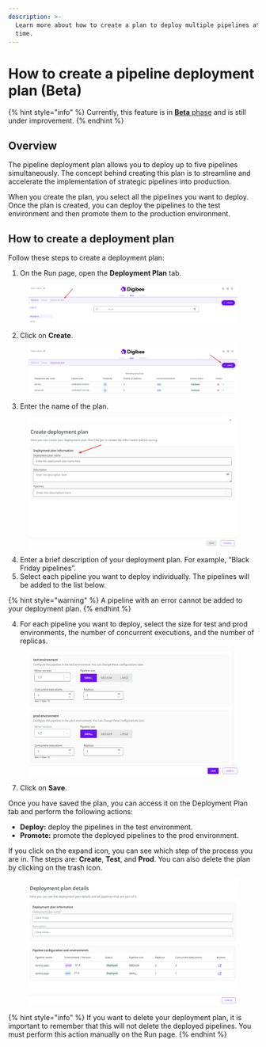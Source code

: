 ```yaml
---
description: >-
  Learn more about how to create a plan to deploy multiple pipelines at the same
  time.
---
```


# How to create a pipeline deployment plan (Beta)

{% hint style="info" %}
Currently, this feature is in [**Beta** phase](https://docs.digibee.com/documentation/general/beta-program) and is still under improvement.&#x20;
{% endhint %}

## Overview

The pipeline deployment plan allows you to deploy up to five pipelines simultaneously. The concept behind creating this plan is to streamline and accelerate the implementation of strategic pipelines into production.

When you create the plan, you select all the pipelines you want to deploy. Once the plan is created, you can deploy the pipelines to the test environment and then promote them to the production environment.

## How to create a deployment plan

Follow these steps to create a deployment plan:

1. On the Run page, open the **Deployment Plan** tab.



<figure><img src="../../../.gitbook/assets/deploymentplan.png" alt=""><figcaption></figcaption></figure>

2. Click on **Create**.



<figure><img src="../../../.gitbook/assets/deploymentplan_create.png" alt=""><figcaption></figcaption></figure>

3. Enter the name of the plan.



<figure><img src="../../../.gitbook/assets/deploymentplan_form2.png" alt=""><figcaption></figcaption></figure>

4. Enter a brief description of your deployment plan. For example, “Black Friday pipelines”.
5. Select each pipeline you want to deploy individually. The pipelines will be added to the list below.

{% hint style="warning" %}
A pipeline with an error cannot be added to your deployment plan.
{% endhint %}

4. For each pipeline you want to deploy, select the size for test and prod environments, the number of concurrent executions, and the number of replicas.

<figure><img src="../../../.gitbook/assets/pipelineconfiguration_deployent.png" alt=""><figcaption></figcaption></figure>

7. Click on **Save**.

Once you have saved the plan, you can access it on the Deployment Plan tab and perform the following actions:

* **Deploy:** deploy the pipelines in the test environment.
* **Promote:** promote the deployed pipelines to the prod environment.

If you click on the expand icon, you can see which step of the process you are in. The steps are: **Create**, **Test**, and **Prod**. You can also delete the plan by clicking on the trash icon.

<figure><img src="../../../.gitbook/assets/deploymentplan_details (1).png" alt=""><figcaption></figcaption></figure>

{% hint style="info" %}
If you want to delete your deployment plan, it is important to remember that this will not delete the deployed pipelines. You must perform this action manually on the Run page.
{% endhint %}
